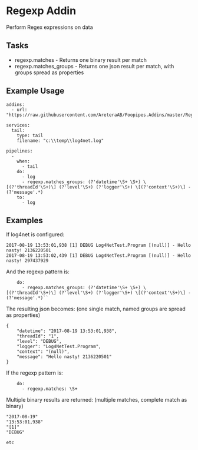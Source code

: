 # Regexp Addin #

Perform Regex expressions on data

## Tasks ##
 * regexp.matches - Returns one binary result per match
 * regexp.matches_groups - Returns one json result per match, with groups spread as properties
 
## Example Usage ##

```
addins:
  - url: "https://raw.githubusercontent.com/AreteraAB/Foopipes.Addins/master/Regexp/Regexp.csx"

services: 
  tail: 
    type: tail
    filename: "c:\\temp\\log4net.log"

pipelines: 
  - 
    when: 
      - tail
    do:
      - log 
      - regexp.matches_groups: (?'datetime'\S+ \S+) \[(?'threadId'\S+)\] (?'level'\S+) (?'logger'\S+) \[(?'context'\S+)\] - (?'message'.*)
    to:
      - log
```

## Examples ##

If log4net is configured:
```
2017-08-19 13:53:01,938 [1] DEBUG Log4NetTest.Program [(null)] - Hello nasty! 2136220501
2017-08-19 13:53:02,439 [1] DEBUG Log4NetTest.Program [(null)] - Hello nasty! 297437929
```

And the regexp pattern is:
```
    do:
      - regexp.matches_groups: (?'datetime'\S+ \S+) \[(?'threadId'\S+)\] (?'level'\S+) (?'logger'\S+) \[(?'context'\S+)\] - (?'message'.*)``
```

The resulting json becomes: (one single match, named groups are spread as properties)
```
{
	"datetime": "2017-08-19 13:53:01,938",
	"threadId": "1",
	"level": "DEBUG",
	"logger": "Log4NetTest.Program",
	"context": "(null)",
	"message": "Hello nasty! 2136220501"
}
```

If the regexp pattern is:
```
    do:
      - regexp.matches: \S+
```

Multiple binary results are returned: (multiple matches, complete match as binary)
```
"2017-08-19"
"13:53:01,938"
"[1]"
"DEBUG"

etc

```
